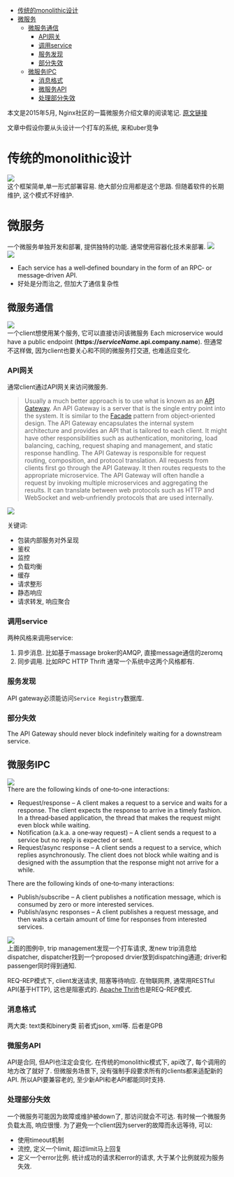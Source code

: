 - [传统的monolithic设计](#传统的monolithic设计)
- [微服务](#微服务)
  - [微服务通信](#微服务通信)
    - [API网关](#api网关)
    - [调用service](#调用service)
    - [服务发现](#服务发现)
    - [部分失效](#部分失效)
  - [微服务IPC](#微服务ipc)
    - [消息格式](#消息格式)
    - [微服务API](#微服务api)
    - [处理部分失效](#处理部分失效)

本文是2015年5月, Nginx社区的一篇微服务介绍文章的阅读笔记. 
[原文链接](https://www.nginx.com/blog/introduction-to-microservices/)

文章中假设你要从头设计一个打车的系统, 来和uber竞争

# 传统的monolithic设计
![](img/golang_微服务概念_20220909091910.png)  
这个框架简单,单一形式部署容易. 绝大部分应用都是这个思路.
但随着软件的长期维护, 这个模式不好维护.

# 微服务
一个微服务单独开发和部署, 提供独特的功能. 通常使用容器化技术来部署.
![](img/golang_微服务概念_20220909091923.png)  
![](img/golang_微服务概念_20220909091937.png)  

* Each service has a well‑defined boundary in the form of an RPC‑ or message‑driven API.
* 好处是分而治之, 但加大了通信复杂性

## 微服务通信
![](img/golang_微服务概念_20220909092004.png)  
一个client想使用某个服务, 它可以直接访问该微服务
Each microservice would have a public endpoint (**https://_serviceName_.api.company.name**).
但通常不这样做, 因为client也要关心和不同的微服务打交道, 也难适应变化.

### API网关
通常client通过API网关来访问微服务.
> Usually a much better approach is to use what is known as an [API Gateway](http://microservices.io/patterns/apigateway.html). An API Gateway is a server that is the single entry point into the system. It is similar to the [Facade](https://en.wikipedia.org/wiki/Facade_pattern) pattern from object‑oriented design. The API Gateway encapsulates the internal system architecture and provides an API that is tailored to each client. It might have other responsibilities such as authentication, monitoring, load balancing, caching, request shaping and management, and static response handling.
The API Gateway is responsible for request routing, composition, and protocol translation. All requests from clients first go through the API Gateway. It then routes requests to the appropriate microservice. The API Gateway will often handle a request by invoking multiple microservices and aggregating the results. It can translate between web protocols such as HTTP and WebSocket and web‑unfriendly protocols that are used internally.

![](img/golang_微服务概念_20220909092023.png)  

关键词:
* 包装内部服务对外呈现
* 鉴权
* 监控
* 负载均衡
* 缓存
* 请求整形
* 静态响应
* 请求转发, 响应聚合

### 调用service
两种风格来调用service:
1. 异步消息. 比如基于massage broker的AMQP, 直接message通信的zeromq
2. 同步调用. 比如RPC HTTP Thrift
通常一个系统中这两个风格都有.

### 服务发现
API gateway必须能访问`Service Registry`数据库. 

### 部分失效
The API Gateway should never block indefinitely waiting for a downstream service.

## 微服务IPC
![](img/golang_微服务概念_20220909092043.png)  
There are the following kinds of one‑to‑one interactions:

*   Request/response – A client makes a request to a service and waits for a response. The client expects the response to arrive in a timely fashion. In a thread‑based application, the thread that makes the request might even block while waiting.
*   Notification (a.k.a. a one‑way request) – A client sends a request to a service but no reply is expected or sent.
*   Request/async response – A client sends a request to a service, which replies asynchronously. The client does not block while waiting and is designed with the assumption that the response might not arrive for a while.

There are the following kinds of one‑to‑many interactions:

*   Publish/subscribe – A client publishes a notification message, which is consumed by zero or more interested services.
*   Publish/async responses – A client publishes a request message, and then waits a certain amount of time for responses from interested services.

![](img/golang_微服务概念_20220909092057.png)  
上面的图例中, trip management发现一个打车请求, 发new trip消息给dispatcher, dispatcher找到一个proposed drvier放到dispatching通道; driver和passenger同时得到通知.

REQ-REP模式下, client发送请求, 阻塞等待响应. 在物联网界, 通常用RESTful API(基于HTTP), 这也是阻塞式的.
[Apache Thrift](https://thrift.apache.org/)也是REQ-REP模式.

### 消息格式
两大类: text类和binery类
前者式json, xml等. 后者是GPB

### 微服务API
API是合同, 但API也注定会变化. 在传统的monolithic模式下, api改了, 每个调用的地方改了就好了. 但微服务场景下, 没有强制手段要求所有的clients都来适配新的API.
所以API要兼容老的, 至少新API和老API都能同时支持.

### 处理部分失效
一个微服务可能因为故障或维护被down了, 那访问就会不可达. 有时候一个微服务负载太高, 响应很慢.
为了避免一个client因为server的故障而永远等待, 可以:
* 使用timeout机制
* 流控, 定义一个limit, 超过limit马上回复
* 定义一个error比例. 统计成功的请求和error的请求, 大于某个比例就视为服务失效.
